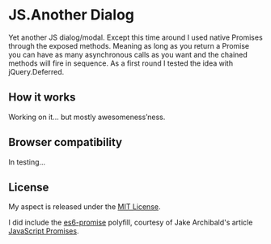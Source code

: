 <h1>JS.Another Dialog</h1>
<p>
    Yet another JS dialog/modal. Except this time around I used native Promises through the exposed methods. 
    Meaning as long as you return a Promise you can have as many asynchronous calls as you want and the chained methods
    will fire in sequence. As a first round I tested the idea with jQuery.Deferred. 
</p>

<h2>How it works</h2>
<p>
    Working on it... but mostly awesomeness’ness.
</p>



<h2>Browser compatibility</h2>
<p>
    In testing...
</p>

<h2>License</h2>
<p>
    My aspect is released under the <a href="http://opensource.org/licenses/mit-license.php">MIT License</a>.
</p>
<p>
    I did include the <a href="https://github.com/jakearchibald/es6-promise">es6-promise</a> polyfill, courtesy of 
    Jake Archibald's article <a href="http://www.html5rocks.com/en/tutorials/es6/promises/">JavaScript Promises</a>.
</p>
